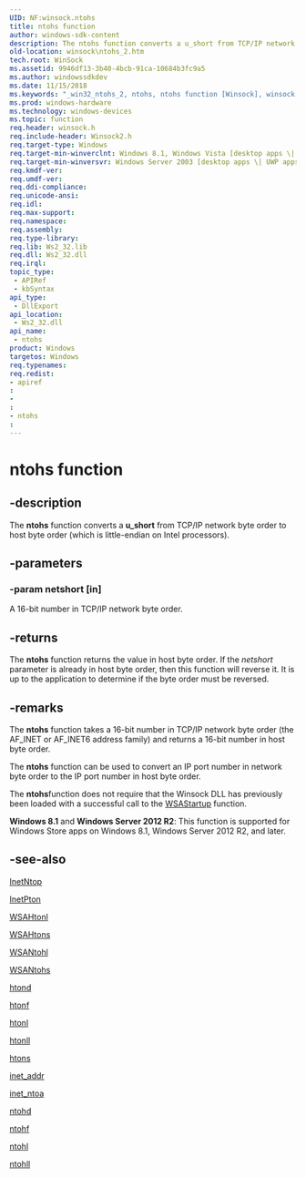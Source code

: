 ```yaml
---
UID: NF:winsock.ntohs
title: ntohs function
author: windows-sdk-content
description: The ntohs function converts a u_short from TCP/IP network byte order to host byte order (which is little-endian on Intel processors).
old-location: winsock\ntohs_2.htm
tech.root: WinSock
ms.assetid: 9946df13-3b40-4bcb-91ca-10684b3fc9a5
ms.author: windowssdkdev
ms.date: 11/15/2018
ms.keywords: "_win32_ntohs_2, ntohs, ntohs function [Winsock], winsock.ntohs_2, winsock/ntohs"
ms.prod: windows-hardware
ms.technology: windows-devices
ms.topic: function
req.header: winsock.h
req.include-header: Winsock2.h
req.target-type: Windows
req.target-min-winverclnt: Windows 8.1, Windows Vista [desktop apps \| UWP apps]
req.target-min-winversvr: Windows Server 2003 [desktop apps \| UWP apps]
req.kmdf-ver: 
req.umdf-ver: 
req.ddi-compliance: 
req.unicode-ansi: 
req.idl: 
req.max-support: 
req.namespace: 
req.assembly: 
req.type-library: 
req.lib: Ws2_32.lib
req.dll: Ws2_32.dll
req.irql: 
topic_type:
 - APIRef
 - kbSyntax
api_type:
 - DllExport
api_location:
 - Ws2_32.dll
api_name:
 - ntohs
product: Windows
targetos: Windows
req.typenames: 
req.redist: 
- apiref
: 
- 
: 
- ntohs
: 
---
```


# ntohs function


## -description


The 
<b>ntohs</b> function converts a <b>u_short</b> from TCP/IP network byte order to host byte order (which is little-endian on Intel processors).


## -parameters




### -param netshort [in]

A 16-bit number in TCP/IP network byte order.


## -returns



The 
<b>ntohs</b> function returns the value in host byte order. If the <i>netshort</i> parameter is already in host byte order, then this function will reverse it. It is up to the application to determine if the byte order must be reversed.




## -remarks



The 
<b>ntohs</b> function takes a 16-bit number in TCP/IP network byte order (the AF_INET or AF_INET6 address family) and returns a 16-bit number in host byte order.

The 
<b>ntohs</b> function can be used to convert an IP port number in network byte order to the IP port number in host byte order. 

The <b>ntohs</b>function does not require that the Winsock DLL has previously been loaded with a successful 
call to the <a href="https://msdn.microsoft.com/08299592-867c-491d-9769-d16602133659">WSAStartup</a> function.

<b>Windows 8.1</b> and <b>Windows Server 2012 R2</b>: This function is supported for Windows Store apps on Windows 8.1, Windows Server 2012 R2, and later.




## -see-also




<a href="https://msdn.microsoft.com/1e26b88c-808f-4807-8641-e5c6b10853ad">InetNtop</a>



<a href="https://msdn.microsoft.com/d0705997-0dc7-443b-a43f-611301cc9169">InetPton</a>



<a href="https://msdn.microsoft.com/33512f49-d576-4439-ad8d-5c87387d6214">WSAHtonl</a>



<a href="https://msdn.microsoft.com/95fb103b-f7dd-4fa4-bf68-ed8e87cdd96b">WSAHtons</a>



<a href="https://msdn.microsoft.com/7e3b42eb-3b93-459f-828a-c19e277882c7">WSANtohl</a>



<a href="https://msdn.microsoft.com/0a4bc3a9-9919-4dcb-8a37-af37e0243c8f">WSANtohs</a>



<a href="https://msdn.microsoft.com/DEC42B75-F637-4CD5-B42F-4F59D1516BB9">htond</a>



<a href="https://msdn.microsoft.com/93011B2E-2B3C-4EDD-90F7-82A11542A154">htonf</a>



<a href="https://msdn.microsoft.com/e3a18c5e-7efb-43d9-9abc-9d573bbb1923">htonl</a>



<a href="https://msdn.microsoft.com/3155C55D-681E-4D6D-9DFF-219465F04E4A">htonll</a>



<a href="https://msdn.microsoft.com/3dae2655-2b3c-41d9-9650-125ac393d64a">htons</a>



<a href="https://msdn.microsoft.com/7d6df658-9d83-45c7-97e7-b2a016a73847">inet_addr</a>



<a href="https://msdn.microsoft.com/01cd32e7-a01d-40e8-afb5-69223d643a0e">inet_ntoa</a>



<a href="https://msdn.microsoft.com/00176446-517B-40B8-AF9A-D61B5B033AE1">ntohd</a>



<a href="https://msdn.microsoft.com/FD98AE9D-C753-479C-BF44-7495B3B5C953">ntohf</a>



<a href="https://msdn.microsoft.com/04673bef-22c6-424f-a5ae-689fb648b54e">ntohl</a>



<a href="https://msdn.microsoft.com/90C582C4-01C4-4D8B-8AD6-F65F96DABA7E">ntohll</a>
 

 

